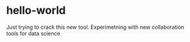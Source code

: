 # hello-world
Just trying to crack this new tool.
Experimetning with new collaboration tools for data science
